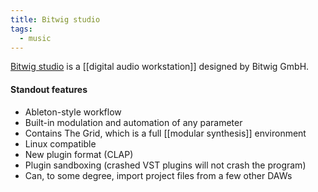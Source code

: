```yaml
---
title: Bitwig studio
tags:
  - music
---
```


[Bitwig studio](https://www.bitwig.com/) is a [[digital audio workstation]] designed by Bitwig GmbH.
#### Standout features
- Ableton-style workflow
- Built-in modulation and automation of any parameter
- Contains The Grid, which is a full [[modular synthesis]] environment
- Linux compatible
- New plugin format (CLAP)
- Plugin sandboxing (crashed VST plugins will not crash the program)
- Can, to some degree, import project files from a few other DAWs